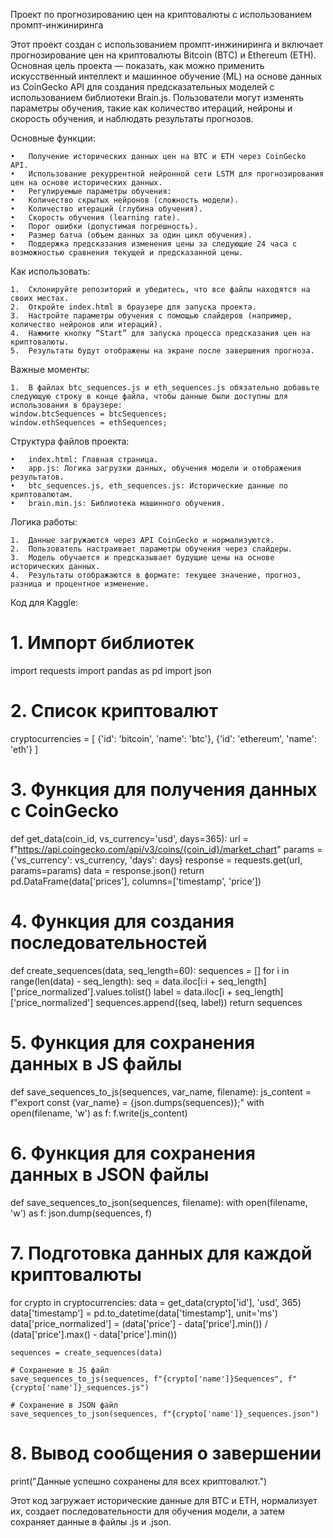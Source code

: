 
Проект по прогнозированию цен на криптовалюты с использованием промпт-инжиниринга

Этот проект создан с использованием промпт-инжиниринга и включает прогнозирование цен на криптовалюты Bitcoin (BTC) и Ethereum (ETH). Основная цель проекта — показать, как можно применить искусственный интеллект и машинное обучение (ML) на основе данных из CoinGecko API для создания предсказательных моделей с использованием библиотеки Brain.js. Пользователи могут изменять параметры обучения, такие как количество итераций, нейроны и скорость обучения, и наблюдать результаты прогнозов.

Основные функции:

	•	Получение исторических данных цен на BTC и ETH через CoinGecko API.
	•	Использование рекуррентной нейронной сети LSTM для прогнозирования цен на основе исторических данных.
	•	Регулируемые параметры обучения:
	•	Количество скрытых нейронов (сложность модели).
	•	Количество итераций (глубина обучения).
	•	Скорость обучения (learning rate).
	•	Порог ошибки (допустимая погрешность).
	•	Размер батча (объем данных за один цикл обучения).
	•	Поддержка предсказания изменения цены за следующие 24 часа с возможностью сравнения текущей и предсказанной цены.

Как использовать:

	1.	Склонируйте репозиторий и убедитесь, что все файлы находятся на своих местах.
	2.	Откройте index.html в браузере для запуска проекта.
	3.	Настройте параметры обучения с помощью слайдеров (например, количество нейронов или итераций).
	4.	Нажмите кнопку “Start” для запуска процесса предсказания цен на криптовалюты.
	5.	Результаты будут отображены на экране после завершения прогноза.

Важные моменты:

	1.	В файлах btc_sequences.js и eth_sequences.js обязательно добавьте следующую строку в конце файла, чтобы данные были доступны для использования в браузере:
    window.btcSequences = btcSequences;
    window.ethSequences = ethSequences;

Структура файлов проекта:

	•	index.html: Главная страница.
	•	app.js: Логика загрузки данных, обучения модели и отображения результатов.
	•	btc_sequences.js, eth_sequences.js: Исторические данные по криптовалютам.
	•	brain.min.js: Библиотека машинного обучения.

Логика работы:

	1.	Данные загружаются через API CoinGecko и нормализуются.
	2.	Пользователь настраивает параметры обучения через слайдеры.
	3.	Модель обучается и предсказывает будущие цены на основе исторических данных.
	4.	Результаты отображаются в формате: текущее значение, прогноз, разница и процентное изменение.

Код для Kaggle:

# 1. Импорт библиотек
import requests
import pandas as pd
import json

# 2. Список криптовалют
cryptocurrencies = [
    {'id': 'bitcoin', 'name': 'btc'},
    {'id': 'ethereum', 'name': 'eth'}
]

# 3. Функция для получения данных с CoinGecko
def get_data(coin_id, vs_currency='usd', days=365):
    url = f"https://api.coingecko.com/api/v3/coins/{coin_id}/market_chart"
    params = {'vs_currency': vs_currency, 'days': days}
    response = requests.get(url, params=params)
    data = response.json()
    return pd.DataFrame(data['prices'], columns=['timestamp', 'price'])

# 4. Функция для создания последовательностей
def create_sequences(data, seq_length=60):
    sequences = []
    for i in range(len(data) - seq_length):
        seq = data.iloc[i:i + seq_length]['price_normalized'].values.tolist()
        label = data.iloc[i + seq_length]['price_normalized']
        sequences.append((seq, label))
    return sequences

# 5. Функция для сохранения данных в JS файлы
def save_sequences_to_js(sequences, var_name, filename):
    js_content = f"export const {var_name} = {json.dumps(sequences)};"
    with open(filename, 'w') as f:
        f.write(js_content)

# 6. Функция для сохранения данных в JSON файлы
def save_sequences_to_json(sequences, filename):
    with open(filename, 'w') as f:
        json.dump(sequences, f)

# 7. Подготовка данных для каждой криптовалюты
for crypto in cryptocurrencies:
    data = get_data(crypto['id'], 'usd', 365)
    data['timestamp'] = pd.to_datetime(data['timestamp'], unit='ms')
    data['price_normalized'] = (data['price'] - data['price'].min()) / (data['price'].max() - data['price'].min())
    
    sequences = create_sequences(data)
    
    # Сохранение в JS файл
    save_sequences_to_js(sequences, f"{crypto['name']}Sequences", f"{crypto['name']}_sequences.js")
    
    # Сохранение в JSON файл
    save_sequences_to_json(sequences, f"{crypto['name']}_sequences.json")

# 8. Вывод сообщения о завершении
print("Данные успешно сохранены для всех криптовалют.")

Этот код загружает исторические данные для BTC и ETH, нормализует их, создает последовательности для обучения модели, а затем сохраняет данные в файлы .js и .json.